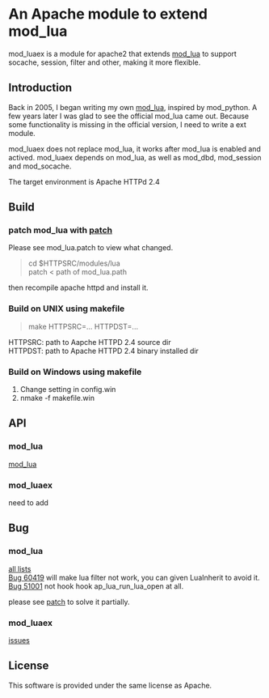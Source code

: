 # An Apache module to extend mod\_lua

mod\_luaex is a module for apache2 that extends [mod_lua](http://httpd.apache.org/docs/2.4/mod/mod_lua.html) to support socache, session, filter and other, making it more flexible.

## Introduction

Back in 2005, I began writing my own [mod_lua](https://sourceforge.net/projects/mod-lua/), inspired by mod_python. A few years later I was glad to see the official mod_lua came out. Because some functionality is missing in the official version, I need to write a ext module. 

mod\_luaex does not replace mod\_lua, it works after mod\_lua is enabled and actived. mod\_luaex depends on mod\_lua, as well as mod\_dbd, mod_session and mod\_socache.

The target environment is Apache HTTPd 2.4

## Build

### patch mod\_lua with [patch](mod_lua.patch)

Please see mod\_lua.patch to view what changed. 

>cd $HTTPSRC/modules/lua  
>patch < path of mod_lua.path 

then recompile apache httpd and install it.

### Build on UNIX using makefile

>make HTTPSRC=...  HTTPDST=...

HTTPSRC: path to Aapche HTTPD 2.4 source dir  
HTTPDST: path to Apache HTTPD 2.4 binary installed dir

### Build on Windows using makefile

1. Change setting in config.win  
2. nmake -f makefile.win

## API

### mod_lua
[mod_lua](http://httpd.apache.org/docs/2.4/mod/mod_lua.html)

### mod_luaex
need to add

## Bug

### mod_lua
[all lists](https://bz.apache.org/bugzilla/buglist.cgi?bug_status=NEW&bug_status=ASSIGNED&bug_status=REOPENED&bug_status=NEEDINFO&component=mod_lua&product=Apache%20httpd-2&query_format=advanced)  
[Bug 60419](https://bz.apache.org/bugzilla/show_bug.cgi?id=60419) will make lua filter not work, you can given LuaInherit to avoid it.  
[Bug 51001](https://bz.apache.org/bugzilla/show_bug.cgi?id=51001) not hook hook ap\_lua\_run\_lua\_open at all.  

please see [patch](mod_lua.patch) to solve it partially.

### mod_luaex
[issues](https://github.com/zhaozg/mod_luaex/issues)

## License

This software is provided under the same license as Apache.
